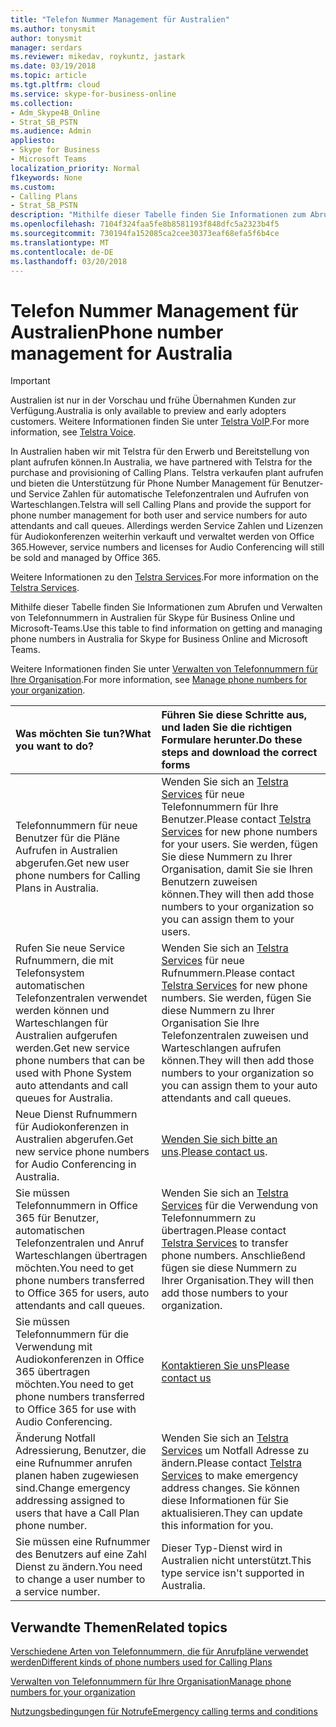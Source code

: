 ```yaml
---
title: "Telefon Nummer Management für Australien"
ms.author: tonysmit
author: tonysmit
manager: serdars
ms.reviewer: mikedav, roykuntz, jastark
ms.date: 03/19/2018
ms.topic: article
ms.tgt.pltfrm: cloud
ms.service: skype-for-business-online
ms.collection:
- Adm_Skype4B_Online
- Strat_SB_PSTN
ms.audience: Admin
appliesto:
- Skype for Business
- Microsoft Teams
localization_priority: Normal
f1keywords: None
ms.custom:
- Calling Plans
- Strat_SB_PSTN
description: "Mithilfe dieser Tabelle finden Sie Informationen zum Abrufen und Verwalten von Telefonnummern in Australien für Skype für Business Online und Microsoft-Teams."
ms.openlocfilehash: 7104f324faa5fe8b8581193f848dfc5a2323b4f5
ms.sourcegitcommit: 730194fa152085ca2cee30373eaf68efa5f6b4ce
ms.translationtype: MT
ms.contentlocale: de-DE
ms.lasthandoff: 03/20/2018
---
```

# <a name="phone-number-management-for-australia"></a><span data-ttu-id="9daa3-103">Telefon Nummer Management für Australien</span><span class="sxs-lookup"><span data-stu-id="9daa3-103">Phone number management for Australia</span></span>
> [!IMPORTANT]
> <span data-ttu-id="9daa3-104">Australien ist nur in der Vorschau und frühe Übernahmen Kunden zur Verfügung.</span><span class="sxs-lookup"><span data-stu-id="9daa3-104">Australia is only available to preview and early adopters customers.</span></span> <span data-ttu-id="9daa3-105">Weitere Informationen finden Sie unter [Telstra VoIP](http://aka.ms/TelstraVoicePlan).</span><span class="sxs-lookup"><span data-stu-id="9daa3-105">For more information, see [Telstra Voice](http://aka.ms/TelstraVoicePlan).</span></span> 

<span data-ttu-id="9daa3-106">In Australien haben wir mit Telstra für den Erwerb und Bereitstellung von plant aufrufen können.</span><span class="sxs-lookup"><span data-stu-id="9daa3-106">In Australia, we have partnered with Telstra for the purchase and provisioning of Calling Plans.</span></span> <span data-ttu-id="9daa3-107">Telstra verkaufen plant aufrufen und bieten die Unterstützung für Phone Number Management für Benutzer- und Service Zahlen für automatische Telefonzentralen und Aufrufen von Warteschlangen.</span><span class="sxs-lookup"><span data-stu-id="9daa3-107">Telstra will sell Calling Plans and provide the support for phone number management for both user and service numbers for auto attendants and call queues.</span></span> <span data-ttu-id="9daa3-108">Allerdings werden Service Zahlen und Lizenzen für Audiokonferenzen weiterhin verkauft und verwaltet werden von Office 365.</span><span class="sxs-lookup"><span data-stu-id="9daa3-108">However, service numbers and licenses for Audio Conferencing will still be sold and managed by Office 365.</span></span>

<span data-ttu-id="9daa3-109">Weitere Informationen zu den [Telstra Services](http://aka.ms/TelstraVoicePlan).</span><span class="sxs-lookup"><span data-stu-id="9daa3-109">For more information on the [Telstra Services](http://aka.ms/TelstraVoicePlan).</span></span>

<span data-ttu-id="9daa3-110">Mithilfe dieser Tabelle finden Sie Informationen zum Abrufen und Verwalten von Telefonnummern in Australien für Skype für Business Online und Microsoft-Teams.</span><span class="sxs-lookup"><span data-stu-id="9daa3-110">Use this table to find information on getting and managing phone numbers in Australia for Skype for Business Online and Microsoft Teams.</span></span> 

<span data-ttu-id="9daa3-111">Weitere Informationen finden Sie unter [Verwalten von Telefonnummern für Ihre Organisation](manage-phone-numbers-for-your-organization.md).</span><span class="sxs-lookup"><span data-stu-id="9daa3-111">For more information, see [Manage phone numbers for your organization](manage-phone-numbers-for-your-organization.md).</span></span>
  
|<span data-ttu-id="9daa3-112">**Was möchten Sie tun?**</span><span class="sxs-lookup"><span data-stu-id="9daa3-112">**What you want to do?**</span></span>|<span data-ttu-id="9daa3-113">**Führen Sie diese Schritte aus, und laden Sie die richtigen Formulare herunter.**</span><span class="sxs-lookup"><span data-stu-id="9daa3-113">**Do these steps and download the correct forms**</span></span>|
|:-----|:-----|
|<span data-ttu-id="9daa3-114">Telefonnummern für neue Benutzer für die Pläne Aufrufen in Australien abgerufen.</span><span class="sxs-lookup"><span data-stu-id="9daa3-114">Get new user phone numbers for Calling Plans in Australia.</span></span>   <br/> |<span data-ttu-id="9daa3-115">Wenden Sie sich an [Telstra Services](http://aka.ms/TelstraVoicePlan) für neue Telefonnummern für Ihre Benutzer.</span><span class="sxs-lookup"><span data-stu-id="9daa3-115">Please contact [Telstra Services](http://aka.ms/TelstraVoicePlan) for new phone numbers for your users.</span></span> <span data-ttu-id="9daa3-116">Sie werden, fügen Sie diese Nummern zu Ihrer Organisation, damit Sie sie Ihren Benutzern zuweisen können.</span><span class="sxs-lookup"><span data-stu-id="9daa3-116">They will then add those numbers to your organization so you can assign them to your users.</span></span> <br/> 
|<span data-ttu-id="9daa3-117">Rufen Sie neue Service Rufnummern, die mit Telefonsystem automatischen Telefonzentralen verwendet werden können und Warteschlangen für Australien aufgerufen werden.</span><span class="sxs-lookup"><span data-stu-id="9daa3-117">Get new service phone numbers that can be used with Phone System auto attendants and call queues for Australia.</span></span> <br/> |<span data-ttu-id="9daa3-118">Wenden Sie sich an [Telstra Services](http://aka.ms/TelstraVoicePlan) für neue Rufnummern.</span><span class="sxs-lookup"><span data-stu-id="9daa3-118">Please contact [Telstra Services](http://aka.ms/TelstraVoicePlan) for new phone numbers.</span></span> <span data-ttu-id="9daa3-119">Sie werden, fügen Sie diese Nummern zu Ihrer Organisation Sie Ihre Telefonzentralen zuweisen und Warteschlangen aufrufen können.</span><span class="sxs-lookup"><span data-stu-id="9daa3-119">They will then add those numbers to your organization so you can assign them to your auto attendants and call queues.</span></span> <br/>|
|<span data-ttu-id="9daa3-120">Neue Dienst Rufnummern für Audiokonferenzen in Australien abgerufen.</span><span class="sxs-lookup"><span data-stu-id="9daa3-120">Get new service phone numbers for Audio Conferencing in Australia.</span></span>   <br/> |<span data-ttu-id="9daa3-121">[Wenden Sie sich bitte an uns](mailto:ptnapac@microsoft.com).</span><span class="sxs-lookup"><span data-stu-id="9daa3-121">[Please contact us](mailto:ptnapac@microsoft.com).</span></span>|
|<span data-ttu-id="9daa3-122">Sie müssen Telefonnummern in Office 365 für Benutzer, automatischen Telefonzentralen und Anruf Warteschlangen übertragen möchten.</span><span class="sxs-lookup"><span data-stu-id="9daa3-122">You need to get phone numbers transferred to Office 365 for users, auto attendants and call queues.</span></span>  <br/> |<span data-ttu-id="9daa3-123">Wenden Sie sich an [Telstra Services](http://aka.ms/TelstraVoicePlan) für die Verwendung von Telefonnummern zu übertragen.</span><span class="sxs-lookup"><span data-stu-id="9daa3-123">Please contact [Telstra Services](http://aka.ms/TelstraVoicePlan) to transfer phone numbers.</span></span> <span data-ttu-id="9daa3-124">Anschließend fügen sie diese Nummern zu Ihrer Organisation.</span><span class="sxs-lookup"><span data-stu-id="9daa3-124">They will then add those numbers to your organization.</span></span>  <br/> |
|<span data-ttu-id="9daa3-125">Sie müssen Telefonnummern für die Verwendung mit Audiokonferenzen in Office 365 übertragen möchten.</span><span class="sxs-lookup"><span data-stu-id="9daa3-125">You need to get phone numbers transferred to Office 365 for use with Audio Conferencing.</span></span>  |[<span data-ttu-id="9daa3-126">Kontaktieren Sie uns</span><span class="sxs-lookup"><span data-stu-id="9daa3-126">Please contact us</span></span>](mailto:ptnapac@microsoft.com) |
|<span data-ttu-id="9daa3-127">Änderung Notfall Adressierung, Benutzer, die eine Rufnummer anrufen planen haben zugewiesen sind.</span><span class="sxs-lookup"><span data-stu-id="9daa3-127">Change emergency addressing assigned to users that have a Call Plan phone number.</span></span> |<span data-ttu-id="9daa3-128">Wenden Sie sich an [Telstra Services](http://aka.ms/TelstraVoicePlan) um Notfall Adresse zu ändern.</span><span class="sxs-lookup"><span data-stu-id="9daa3-128">Please contact [Telstra Services](http://aka.ms/TelstraVoicePlan) to make emergency address changes.</span></span> <span data-ttu-id="9daa3-129">Sie können diese Informationen für Sie aktualisieren.</span><span class="sxs-lookup"><span data-stu-id="9daa3-129">They can update this information for you.</span></span>|
|<span data-ttu-id="9daa3-130">Sie müssen eine Rufnummer des Benutzers auf eine Zahl Dienst zu ändern.</span><span class="sxs-lookup"><span data-stu-id="9daa3-130">You need to change a user number to a service number.</span></span> |<span data-ttu-id="9daa3-131">Dieser Typ-Dienst wird in Australien nicht unterstützt.</span><span class="sxs-lookup"><span data-stu-id="9daa3-131">This type service isn't supported in Australia.</span></span> 
   
## <a name="related-topics"></a><span data-ttu-id="9daa3-132">Verwandte Themen</span><span class="sxs-lookup"><span data-stu-id="9daa3-132">Related topics</span></span>
[<span data-ttu-id="9daa3-133">Verschiedene Arten von Telefonnummern, die für Anrufpläne verwendet werden</span><span class="sxs-lookup"><span data-stu-id="9daa3-133">Different kinds of phone numbers used for Calling Plans</span></span>](../different-kinds-of-phone-numbers-used-for-calling-plans.md)

[<span data-ttu-id="9daa3-134">Verwalten von Telefonnummern für Ihre Organisation</span><span class="sxs-lookup"><span data-stu-id="9daa3-134">Manage phone numbers for your organization</span></span>](manage-phone-numbers-for-your-organization.md)

[<span data-ttu-id="9daa3-135">Nutzungsbedingungen für Notrufe</span><span class="sxs-lookup"><span data-stu-id="9daa3-135">Emergency calling terms and conditions</span></span>](../emergency-calling-terms-and-conditions.md)